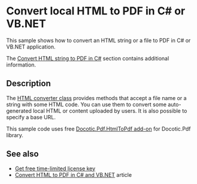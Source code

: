 # Convert local HTML to PDF in C# or VB.NET
This sample shows how to convert an HTML string or a file to PDF in C# or VB.NET application.

The [Convert HTML string to PDF in C#](https://bitmiracle.com/pdf-library/html-pdf/#local-html) section contains additional information.

## Description

The [HTML converter class](https://api.docotic.com/htmltopdf/htmlconverter) provides methods that accept a file name or a string with some HTML code. You can use them to convert some auto-generated local HTML or content uploaded by users. It is also possible to specify a base URL.

This sample code uses free [Docotic.Pdf.HtmlToPdf add-on](https://www.nuget.org/packages/BitMiracle.Docotic.Pdf.HtmlToPdf/) for Docotic.Pdf library.

## See also
* [Get free time-limited license key](https://bitmiracle.com/pdf-library/download)
* [Convert HTML to PDF in C# and VB.NET](https://bitmiracle.com/pdf-library/html-pdf/convert) article